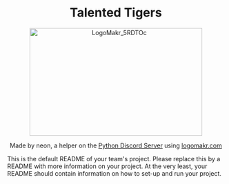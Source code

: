 <h1 align="center"> Talented Tigers </h1>

<p align="center">
    <img src="https://user-images.githubusercontent.com/55718659/89073261-1d3f1180-d348-11ea-9dc1-6e71f2425bd1.png" alt="LogoMakr_5RDTOc" width="400" height="250">
</p>

<p align="center">
    Made by neon, a helper on the <a href="https://pythondiscord.com/">Python Discord Server</a> using <a href="https://logomakr.com">logomakr.com</a>
</p>

This is the default README of your team's project. Please replace this by a README with more information on your project. At the very least, your README should contain information on how to set-up and run your project.
